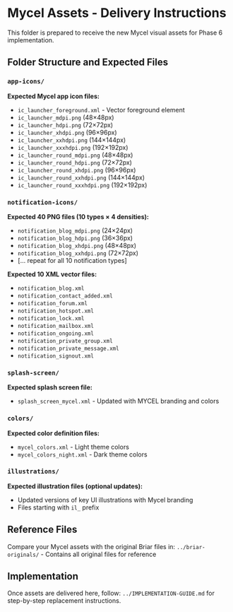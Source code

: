 # Mycel Assets - Delivery Instructions

This folder is prepared to receive the new Mycel visual assets for Phase 6 implementation.

## Folder Structure and Expected Files

### `app-icons/`
**Expected Mycel app icon files:**
- `ic_launcher_foreground.xml` - Vector foreground element  
- `ic_launcher_mdpi.png` (48×48px)
- `ic_launcher_hdpi.png` (72×72px)  
- `ic_launcher_xhdpi.png` (96×96px)
- `ic_launcher_xxhdpi.png` (144×144px)
- `ic_launcher_xxxhdpi.png` (192×192px)
- `ic_launcher_round_mdpi.png` (48×48px)
- `ic_launcher_round_hdpi.png` (72×72px)
- `ic_launcher_round_xhdpi.png` (96×96px)
- `ic_launcher_round_xxhdpi.png` (144×144px)  
- `ic_launcher_round_xxxhdpi.png` (192×192px)

### `notification-icons/`
**Expected 40 PNG files (10 types × 4 densities):**
- `notification_blog_mdpi.png` (24×24px)
- `notification_blog_hdpi.png` (36×36px)
- `notification_blog_xhdpi.png` (48×48px)  
- `notification_blog_xxhdpi.png` (72×72px)
- [... repeat for all 10 notification types]

**Expected 10 XML vector files:**
- `notification_blog.xml`
- `notification_contact_added.xml`
- `notification_forum.xml`
- `notification_hotspot.xml`
- `notification_lock.xml`
- `notification_mailbox.xml`
- `notification_ongoing.xml`
- `notification_private_group.xml`
- `notification_private_message.xml`
- `notification_signout.xml`

### `splash-screen/`
**Expected splash screen file:**
- `splash_screen_mycel.xml` - Updated with MYCEL branding and colors

### `colors/`
**Expected color definition files:**
- `mycel_colors.xml` - Light theme colors
- `mycel_colors_night.xml` - Dark theme colors

### `illustrations/`
**Expected illustration files (optional updates):**
- Updated versions of key UI illustrations with Mycel branding
- Files starting with `il_` prefix

## Reference Files

Compare your Mycel assets with the original Briar files in:
`../briar-originals/` - Contains all original files for reference

## Implementation

Once assets are delivered here, follow:
`../IMPLEMENTATION-GUIDE.md` for step-by-step replacement instructions.
